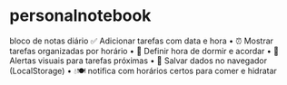 # personalnotebook
bloco de notas diário
 	✅ Adicionar tarefas com data e hora
• 	⏰ Mostrar tarefas organizadas por horário
• 	🌙 Definir hora de dormir e acordar
• 	🔔 Alertas visuais para tarefas próximas
• 	💾 Salvar dados no navegador (LocalStorage)
•  💧🍽️ notifica com horários certos para comer e hidratar
